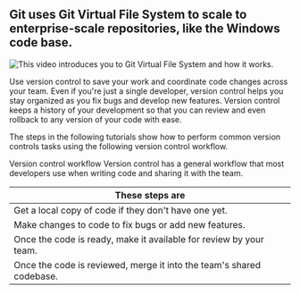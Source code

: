 ## Git uses Git Virtual File System to scale to enterprise-scale repositories, like the Windows code base. 

![This video introduces you to Git Virtual File System and how it works.](https://www.youtube.com/watch?v=RFAXltyTAPs#action=share)

Use version control to save your work and coordinate code changes across your team. Even if you're just a single developer, version control helps you stay organized as you fix bugs and develop new features. Version control keeps a history of your development so that you can review and even rollback to any version of your code with ease.

The steps in the following tutorials show how to perform common version controls tasks using the following version control workflow.

Version control workflow
Version control has a general workflow that most developers use when writing code and sharing it with the team.

|These steps are|
|---------------------------------------------------|
|Get a local copy of code if they don't have one yet.|
|Make changes to code to fix bugs or add new features.|
|Once the code is ready, make it available for review by your team.|
|Once the code is reviewed, merge it into the team's shared codebase.|



